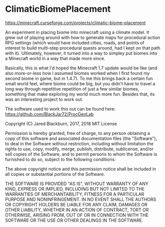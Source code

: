 # ClimaticBiomePlacement

https://minecraft.curseforge.com/projects/climatic-biome-placement

An experiment in placing biome into minecraft using a climate model. 
It grew out of playing around with how to generate maps for procedural 
action RPG settings (which would have included cities, roads, and points 
of interest to build multi-step procedural quests around, had I kept 
on that path with it).  Ultimately, however, it turned into a way to 
simpley put biomes into a Minecraft world in a way that made more since.

Basically, this is what I'd hoped the Minecraft 1.7 update would be
like (and also more-or-less how I assumed biomes worked when I first 
found my second biome in game, but in 1.4.7).  To me this brings back 
a certain fun small world feel, where biome could be big, but you 
didn't have to travel a long way through repetitive repetition of just 
a few similar biomes, something that make exploring my world much more 
fun.  Besides that, its was an interesting project to work out.

The software used to work this out can be found here:
https://github.com/BlackJar72/ProcGenLab

Copyright (C) Jared Blackburn, 2017, 2018
MIT License

Permission is hereby granted, free of charge, to any person obtaining a copy
of this software and associated documentation files (the "Software"), to deal
in the Software without restriction, including without limitation the rights
to use, copy, modify, merge, publish, distribute, sublicense, and/or sell
copies of the Software, and to permit persons to whom the Software is
furnished to do so, subject to the following conditions:

The above copyright notice and this permission notice shall be included in all
copies or substantial portions of the Software.

THE SOFTWARE IS PROVIDED "AS IS", WITHOUT WARRANTY OF ANY KIND, EXPRESS OR
IMPLIED, INCLUDING BUT NOT LIMITED TO THE WARRANTIES OF MERCHANTABILITY,
FITNESS FOR A PARTICULAR PURPOSE AND NONINFRINGEMENT. IN NO EVENT SHALL THE
AUTHORS OR COPYRIGHT HOLDERS BE LIABLE FOR ANY CLAIM, DAMAGES OR OTHER
LIABILITY, WHETHER IN AN ACTION OF CONTRACT, TORT OR OTHERWISE, ARISING FROM,
OUT OF OR IN CONNECTION WITH THE SOFTWARE OR THE USE OR OTHER DEALINGS IN THE
SOFTWARE.
